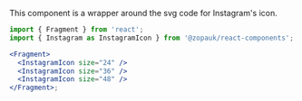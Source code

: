 This component is a wrapper around the svg code for Instagram's icon.

```jsx
import { Fragment } from 'react';
import { Instagram as InstagramIcon } from '@zopauk/react-components';

<Fragment>
  <InstagramIcon size="24" />
  <InstagramIcon size="36" />
  <InstagramIcon size="48" />
</Fragment>;
```
